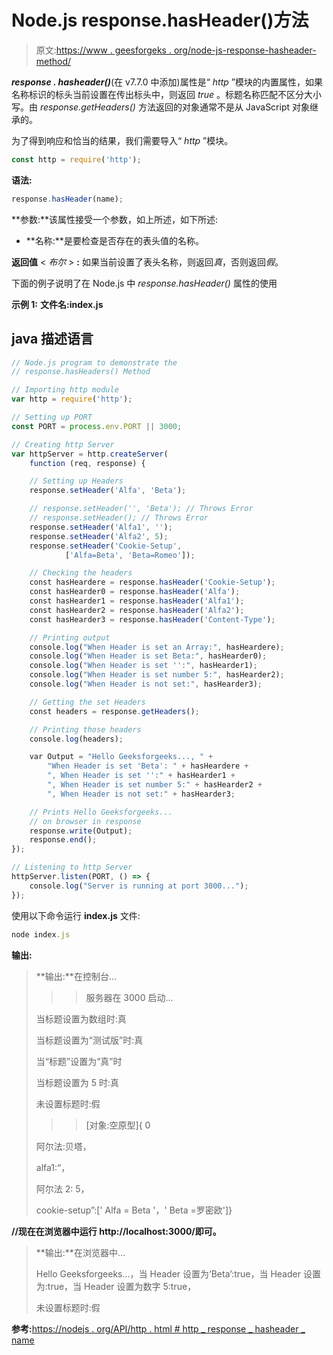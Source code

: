 # Node.js response.hasHeader()方法

> 原文:[https://www . geesforgeks . org/node-js-response-hasheader-method/](https://www.geeksforgeeks.org/node-js-response-hasheader-method/)

***response . hasheader()***(在 v7.7.0 中添加)属性是“ *http* ”模块的内置属性，如果名称标识的标头当前设置在传出标头中，则返回 *true* 。标题名称匹配不区分大小写。由 *response.getHeaders()* 方法返回的对象通常不是从 JavaScript 对象继承的。

为了得到响应和恰当的结果，我们需要导入“ *http* ”模块。

```js
const http = require('http');
```

**语法:**

```js
response.hasHeader(name);
```

**参数:**该属性接受一个参数，如上所述，如下所述:

*   **名称:**是要检查是否存在的表头值的名称。

**返回值** < *布尔* > **:** 如果当前设置了表头名称，则返回*真*，否则返回*假*。

下面的例子说明了在 Node.js 中 *response.hasHeader()* 属性的使用

**示例 1:** **文件名:index.js**

## java 描述语言

```js
// Node.js program to demonstrate the
// response.hasHeaders() Method

// Importing http module
var http = require('http');

// Setting up PORT
const PORT = process.env.PORT || 3000;

// Creating http Server
var httpServer = http.createServer(
    function (req, response) {

    // Setting up Headers
    response.setHeader('Alfa', 'Beta');

    // response.setHeader('', 'Beta'); // Throws Error
    // response.setHeader(); // Throws Error
    response.setHeader('Alfa1', '');
    response.setHeader('Alfa2', 5);
    response.setHeader('Cookie-Setup',
            ['Alfa=Beta', 'Beta=Romeo']);

    // Checking the headers
    const hasHeardere = response.hasHeader('Cookie-Setup');
    const hasHearder0 = response.hasHeader('Alfa');
    const hasHearder1 = response.hasHeader('Alfa1');
    const hasHearder2 = response.hasHeader('Alfa2');
    const hasHearder3 = response.hasHeader('Content-Type');

    // Printing output
    console.log("When Header is set an Array:", hasHeardere);
    console.log("When Header is set Beta:", hasHearder0);
    console.log("When Header is set '':", hasHearder1);
    console.log("When Header is set number 5:", hasHearder2);
    console.log("When Header is not set:", hasHearder3);

    // Getting the set Headers
    const headers = response.getHeaders();

    // Printing those headers
    console.log(headers);

    var Output = "Hello Geeksforgeeks..., " +
        "When Header is set 'Beta': " + hasHeardere +
        ", When Header is set '':" + hasHearder1 +
        ", When Header is set number 5:" + hasHearder2 +
        ", When Header is not set:" + hasHearder3;

    // Prints Hello Geeksforgeeks...
    // on browser in response
    response.write(Output);
    response.end();
});

// Listening to http Server
httpServer.listen(PORT, () => {
    console.log("Server is running at port 3000...");
});
```

使用以下命令运行 **index.js** 文件:

```js
node index.js
```

**输出:**

> **输出:**在控制台…
> 
> >>服务器在 3000 启动…
> 
> 当标题设置为数组时:真
> 
> 当标题设置为“测试版”时:真
> 
> 当“标题”设置为“真”时
> 
> 当标题设置为 5 时:真
> 
> 未设置标题时:假
> 
> > >[对象:空原型]{ 0
> 
> 阿尔法:贝塔，
> 
> alfa1:“，
> 
> 阿尔法 2: 5，
> 
> cookie-setup”:[' Alfa = Beta '，' Beta =罗密欧']}

**//现在在浏览器中运行 http://localhost:3000/即可。**

> **输出:**在浏览器中…
> 
> Hello Geeksforgeeks…，当 Header 设置为‘Beta’:true，当 Header 设置为:true，当 Header 设置为数字 5:true，
> 
> 未设置标题时:假

**参考:**[https://nodejs . org/API/http . html # http _ response _ hasheader _ name](https://nodejs.org/api/http.html#http_response_hasheader_name)